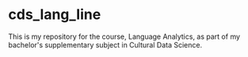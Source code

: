 # cds_lang_line
This is my repository for the course, Language Analytics, as part of my bachelor's supplementary subject in Cultural Data Science.
